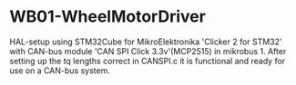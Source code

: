 # WB01-WheelMotorDriver

HAL-setup using STM32Cube for MikroElektronika 'Clicker 2 for STM32' with CAN-bus module 'CAN SPI Click 3.3v'(MCP2515) in mikrobus 1.
After setting up the tq lengths correct in CANSPI.c it is functional and ready for use on a CAN-bus system. 
